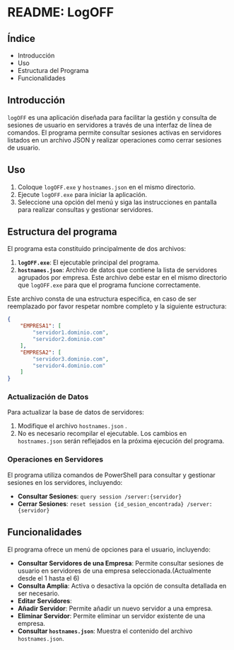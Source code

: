 # README: LogOFF

## Índice

- Introducción
- Uso
- Estructura del Programa
- Funcionalidades

## Introducción

`logOFF` es una aplicación diseñada para facilitar la gestión y consulta de sesiones de usuario en servidores a través de una interfaz de línea de comandos. El programa permite consultar sesiones activas en servidores listados en un archivo JSON y realizar operaciones como cerrar sesiones de usuario.

## Uso

1. Coloque `logOFF.exe` y `hostnames.json` en el mismo directorio.
2. Ejecute `logOFF.exe` para iniciar la aplicación.
3. Seleccione una opción del menú y siga las instrucciones en pantalla para realizar consultas y gestionar servidores.

## Estructura del programa

El programa esta constituido principalmente de dos archivos:

1. **`logOFF.exe`**: El ejecutable principal del programa.
2. **`hostnames.json`**: Archivo de datos que contiene la lista de servidores agrupados por empresa. Este archivo debe estar en el mismo directorio que `logOFF.exe` para que el programa funcione correctamente.

Este archivo consta de una estructura especifica, en caso de ser reemplazado por favor respetar nombre completo y la siguiente estructura:

```json
{
    "EMPRESA1": [
        "servidor1.dominio.com",
        "servidor2.dominio.com"
    ],
    "EMPRESA2": [
        "servidor3.dominio.com",
        "servidor4.dominio.com"
    ]
}
```

### Actualización de Datos

Para actualizar la base de datos de servidores:

1. Modifique el archivo `hostnames.json` .
2. No es necesario recompilar el ejecutable. Los cambios en `hostnames.json` serán reflejados en la próxima ejecución del programa.

### Operaciones en Servidores

El programa utiliza comandos de PowerShell para consultar y gestionar sesiones en los servidores, incluyendo:

- **Consultar Sesiones**: `query session /server:{servidor}`
- **Cerrar Sesiones**: `reset session {id_sesion_encontrada} /server:{servidor}`

## Funcionalidades

El programa ofrece un menú de opciones para el usuario, incluyendo:

- **Consultar Servidores de una Empresa**: Permite consultar sesiones de usuario en servidores de una empresa seleccionada.(Actualmente desde el 1 hasta el 6)
- **Consulta Amplia**: Activa o desactiva la opción de consulta detallada en ser necesario.
- **Editar Servidores**:
- **Añadir Servidor**: Permite añadir un nuevo servidor a una empresa.
- **Eliminar Servidor**: Permite eliminar un servidor existente de una empresa.
- **Consultar `hostnames.json`**: Muestra el contenido del archivo `hostnames.json`.
